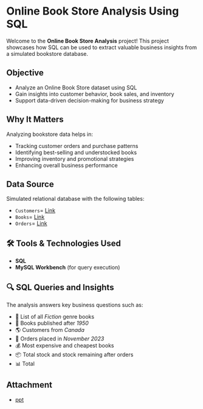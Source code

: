 #  Online Book Store Analysis Using SQL

Welcome to the **Online Book Store Analysis** project! This project showcases how SQL can be used to extract valuable business insights from a simulated bookstore database.


##  Objective

- Analyze an Online Book Store dataset using SQL
- Gain insights into customer behavior, book sales, and inventory
- Support data-driven decision-making for business strategy


##  Why It Matters

Analyzing bookstore data helps in:

- Tracking customer orders and purchase patterns
- Identifying best-selling and understocked books
- Improving inventory and promotional strategies
- Enhancing overall business performance


##  Data Source

Simulated relational database with the following tables:

- `Customers`= <a href="https://github.com/anjali0609/Data-Analytics-Projects/blob/main/SQL/Online_book_store/Customers.csv">Link</a>
- `Books`= <a href="https://github.com/anjali0609/Data-Analytics-Projects/blob/main/SQL/Online_book_store/Books.csv">Link</a>
- `Orders`= <a href="https://github.com/anjali0609/Data-Analytics-Projects/blob/main/SQL/Online_book_store/Orders.csv">Link</a>


## 🛠️ Tools & Technologies Used

- **SQL**
- **MySQL Workbench** (for query execution)


## 🔍 SQL Queries and Insights

The analysis answers key business questions such as:

- 📘 List of all *Fiction* genre books
- 📅 Books published after *1950*
- 🌎 Customers from *Canada*
- 🧾 Orders placed in *November 2023*
- 💰 Most expensive and cheapest books
- 📦 Total stock and stock remaining after orders
- 📊 Total

## Attachment
- <a href="https://github.com/anjali0609/Data-Analytics-Projects/blob/main/SQL/Online_book_store/online_book_store-pdf.pdf">ppt</a>


